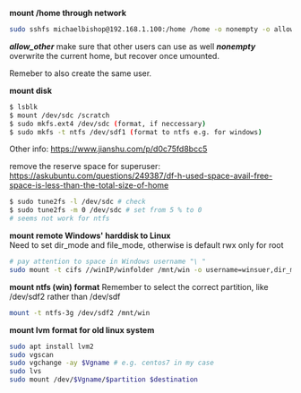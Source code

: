 **mount /home through network**
```bash
sudo sshfs michaelbishop@192.168.1.100:/home /home -o nonempty -o allow_other -o default_permissions -F /dev/null -o UserKnownHostsFile=/dev/null -o StrictHostKeyChecking=no -o IdentitiesOnly=yes -o IdentityFile=/dev/null
```
***allow_other*** make sure that other users can use as well
***nonempty*** overwrite the current home, but recover once umounted.

Remeber to also create the same user.

**mount disk**
```bash
$ lsblk
$ mount /dev/sdc /scratch
$ sudo mkfs.ext4 /dev/sdc (format, if neccessary)
$ sudo mkfs -t ntfs /dev/sdf1 (format to ntfs e.g. for windows)
```
Other info: https://www.jianshu.com/p/d0c75fd8bcc5

remove the reserve space for superuser: https://askubuntu.com/questions/249387/df-h-used-space-avail-free-space-is-less-than-the-total-size-of-home
```bash
$ sudo tune2fs -l /dev/sdc # check
$ sudo tune2fs -m 0 /dev/sdc # set from 5 % to 0
# seems not work for ntfs

```
**mount remote Windows' harddisk to Linux** \
Need to set dir_mode and file_mode, otherwise is default rwx only for root
```bash
# pay attention to space in Windows username "\ "
sudo mount -t cifs //winIP/winfolder /mnt/win -o username=winsuer,dir_mode=0777,file_mode=0777
```
**mount ntfs (win) format**
Remember to select the correct partition, like /dev/sdf2 rather than /dev/sdf
```bash
mount -t ntfs-3g /dev/sdf2 /mnt/win
```

**mount lvm format for old linux system**
```bash
sudo apt install lvm2
sudo vgscan
sudo vgchange -ay $Vgname # e.g. centos7 in my case
sudo lvs
sudo mount /dev/$Vgname/$partition $destination
```

